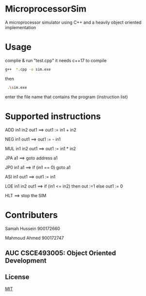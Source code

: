 # MicroprocessorSim
A microprocessor simulator using C++ and a heavily object oriented implementation 

# Usage
complie & run "test.cpp"
it needs c++17 to compile

```bash
g++  *.cpp -o sim.exe
```
then 
```bash
 .\sim.exe
```


enter the file name that contains the program (instruction list)

# Supported instructions 
ADD in1 in2 out1 ==> out1 := in1 + in2

NEG in1 out1 ==> out1 := - in1

MUL in1 in2 out1 ==> out1 := in1 * in2

JPA a1 ==> goto address a1

JP0 in1 a1 ==> if (in1 == 0) goto a1

ASI in1 out1 ==> out1 := in1

LOE in1 in2 out1 ==> if (in1 <= in2) then out :=1 else out1 := 0

HLT ==> stop the SIM

# Contributers 
Samah Hussein  900172660

Mahmoud Ahmed  900172747

## AUC CSCE493005: Object Oriented Development 
## License
[MIT](https://choosealicense.com/licenses/mit/)

